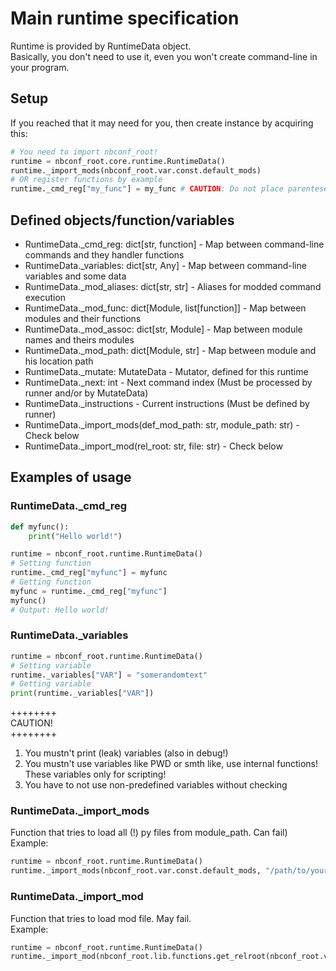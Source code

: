 # Main runtime specification

Runtime is provided by RuntimeData object. <br>
Basically, you don't need to use it, even you won't create command-line in your program. <br>

## Setup

If you reached that it may need for you, then create instance by acquiring this: <br>

```python
# You need to import nbconf_root!
runtime = nbconf_root.core.runtime.RuntimeData()
runtime._import_mods(nbconf_root.var.const.default_mods)
# OR register functions by example
runtime._cmd_reg["my_func"] = my_func # CAUTION: Do not place parenteses after function! It will not work!
```

## Defined objects/function/variables

- RuntimeData._cmd_reg: dict[str, function] - Map between command-line commands and they handler functions
- RuntimeData._variables: dict[str, Any] - Map between command-line variables and some data
- RuntimeData._mod_aliases: dict[str, str] - Aliases for modded command execution
- RuntimeData._mod_func: dict[Module, list[function]] - Map between modules and their functions
- RuntimeData._mod_assoc: dict[str, Module] - Map between module names and theirs modules
- RuntimeData._mod_path: dict[Module, str] - Map between module and his location path
- RuntimeData._mutate: MutateData - Mutator, defined for this runtime
- RuntimeData._next: int - Next command index (Must be processed by runner and/or by MutateData)
- RuntimeData._instructions - Current instructions (Must be defined by runner)
- RuntimeData._import_mods(def_mod_path: str, module_path: str) - Check below
- RuntimeData._import_mod(rel_root: str, file: str) - Check below

## Examples of usage

### RuntimeData._cmd_reg

```python
def myfunc():
    print("Hello world!")

runtime = nbconf_root.runtime.RuntimeData()
# Setting function
runtime._cmd_reg["myfunc"] = myfunc
# Getting function
myfunc = runtime._cmd_reg["myfunc"]
myfunc()
# Output: Hello world!
```

### RuntimeData._variables

```python
runtime = nbconf_root.runtime.RuntimeData()
# Setting variable
runtime._variables["VAR"] = "somerandomtext"
# Getting variable
print(runtime._variables["VAR"])
```
++++++++<br>
CAUTION!<br>
++++++++<br>
1. You mustn't print (leak) variables (also in debug!)
2. You mustn't use variables like PWD or smth like, use internal functions! These variables only for scripting!
3. You have to not use non-predefined variables without checking


### RuntimeData._import_mods

Function that tries to load all (!) py files from module_path. Can fail) <br>
Example: <br>
```python
runtime = nbconf_root.runtime.RuntimeData()
runtime._import_mods(nbconf_root.var.const.default_mods, "/path/to/your/modules")
```

### RuntimeData._import_mod

Function that tries to load mod file. May fail.<br>
Example:<br>
```python
runtime = nbconf_root.runtime.RuntimeData()
runtime._import_mod(nbconf_root.lib.functions.get_relroot(nbconf_root.var.const.default_mods, "/path/to/file.py"), "/path/to/same/file")
```

